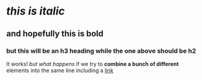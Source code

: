 #  *this is italic*


##  and hopefully **this is bold**


###  but this will be an h3 heading while the one above should be h2

It works!  *but what happens* if we try to __combine a bunch of different__ elements into the same line including a [link](www.google.com)  

